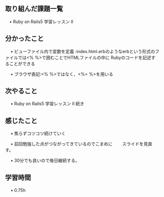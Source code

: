 ## 取り組んだ課題一覧
    
 　• Ruby on Rails5 学習レッスン Ⅱ

## 分かったこと
　 • ビューファイル内で変数を定義 :index.html.erbのようなerbという形式のファイルでは<% %>で囲むことでHTMLファイルの中に
     Rubyのコードを記述することができる
  
　 • ブラウザ表記:<% %>ではなく、<%= %>を用いる

## 次やること　

　 • Ruby on Rails5 学習レッスン II 続き


## 感じたこと

     
　 • 焦らずコツコツ続けていく

　 • 前回勉強した点がつながってきているのでこまめに
　　スライドを見直す。

　 • 30分でも良いので毎日継続する。
　

## 学習時間
　 • 0.75h
